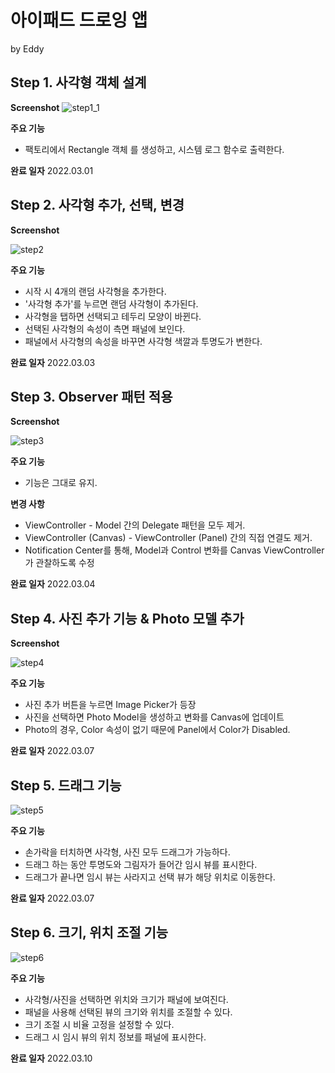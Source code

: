 #  아이패드 드로잉 앱
by Eddy

## Step 1. 사각형 객체 설계

**Screenshot**
![step1_1](https://user-images.githubusercontent.com/17468015/156973068-df1d1ae6-10c4-4a2b-b10a-c9123a0aa4ab.png)

**주요 기능**
- 팩토리에서 Rectangle 객체 를 생성하고, 시스템 로그 함수로 출력한다.

**완료 일자**
2022.03.01

## Step 2. 사각형 추가, 선택, 변경

**Screenshot**

![step2](https://user-images.githubusercontent.com/17468015/156528888-ed8208ed-dca1-4c15-86a6-86517a3d8135.gif)

**주요 기능**
- 시작 시 4개의 랜덤 사각형을 추가한다.
- '사각형 추가'를 누르면 랜덤 사각형이 추가된다.
- 사각형을 탭하면 선택되고 테두리 모양이 바뀐다.
- 선택된 사각형의 속성이 측면 패널에 보인다.
- 패널에서 사각형의 속성을 바꾸면 사각형 색깔과 투명도가 변한다. 

**완료 일자**
2022.03.03

## Step 3. Observer 패턴 적용

**Screenshot**

![step3](https://user-images.githubusercontent.com/17468015/156721080-a82e45de-b4a4-434e-b78a-280596b8e00d.gif)

**주요 기능**
- 기능은 그대로 유지.

**변경 사항**
- ViewController - Model 간의 Delegate 패턴을 모두 제거.
- ViewController (Canvas) - ViewController (Panel) 간의 직접 연결도 제거. 
- Notification Center를 통해, Model과 Control 변화를 Canvas ViewController가 관찰하도록 수정

**완료 일자**
2022.03.04

## Step 4. 사진 추가 기능 & Photo 모델 추가

**Screenshot**

![step4](https://user-images.githubusercontent.com/17468015/156972996-d4d6341f-b954-4b31-be7f-6d33b9a04f73.gif)

**주요 기능**
- 사진 추가 버튼을 누르면 Image Picker가 등장
- 사진을 선택하면 Photo Model을 생성하고 변화를 Canvas에 업데이트
- Photo의 경우, Color 속성이 없기 때문에 Panel에서 Color가 Disabled.

**완료 일자**
2022.03.07


## Step 5. 드래그 기능

![step5](https://user-images.githubusercontent.com/17468015/157000787-c752f420-b6d7-4f26-bf3d-17f9a0e108c8.gif)

**주요 기능**
- 손가락을 터치하면 사각형, 사진 모두 드래그가 가능하다.
- 드래그 하는 동안 투명도와 그림자가 들어간 임시 뷰를 표시한다.
- 드래그가 끝나면 임시 뷰는 사라지고 선택 뷰가 해당 위치로 이동한다.

**완료 일자**
2022.03.07

## Step 6. 크기, 위치 조절 기능

![step6](https://user-images.githubusercontent.com/17468015/157672804-2acadf8a-73aa-49df-bd66-118dcecadedc.gif)

**주요 기능**
- 사각형/사진을 선택하면 위치와 크기가 패널에 보여진다.
- 패널을 사용해 선택된 뷰의 크기와 위치를 조절할 수 있다.
- 크기 조절 시 비율 고정을 설정할 수 있다.
- 드래그 시 임시 뷰의 위치 정보를 패널에 표시한다.

**완료 일자**
2022.03.10
